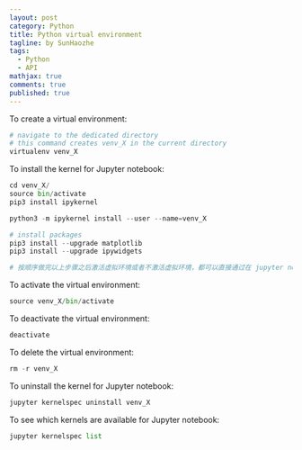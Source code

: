 ```yaml
---
layout: post
category: Python    
title: Python virtual environment  
tagline: by SunHaozhe
tags: 
  - Python 
  - API 
mathjax: true
comments: true
published: true
---
```



To create a virtual environment: 

```python
# navigate to the dedicated directory 
# this command creates venv_X in the current directory 
virtualenv venv_X
```

To install the kernel for Jupyter notebook:

```python
cd venv_X/
source bin/activate 
pip3 install ipykernel

python3 -m ipykernel install --user --name=venv_X

# install packages
pip3 install --upgrade matplotlib 
pip3 install --upgrade ipywidgets 

# 按顺序做完以上步骤之后激活虚拟环境或者不激活虚拟环境，都可以直接通过在 jupyter notebook 命令进入notebook并选与虚拟环境对应的kernel
```



To activate the virtual environment:

```python
source venv_X/bin/activate
```

To deactivate the virtual environment:

```python
deactivate
```

To delete the virtual environment:

```python
rm -r venv_X
```

To uninstall the kernel for Jupyter notebook:

```python
jupyter kernelspec uninstall venv_X
```

To see which kernels are available for Jupyter notebook:

```python
jupyter kernelspec list
```






